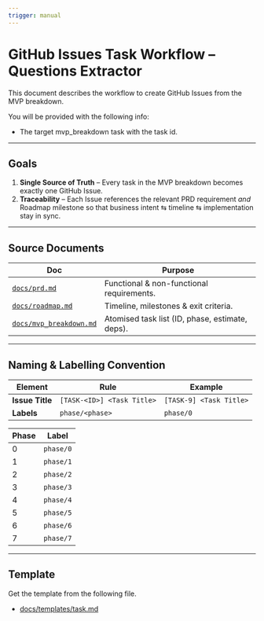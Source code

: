 ```yaml
---
trigger: manual
---
```


# GitHub Issues Task Workflow – Questions Extractor

This document describes the workflow to create GitHub Issues from the MVP breakdown.

You will be provided with the following info:

- The target mvp_breakdown task with the task id.

---

## Goals

1. **Single Source of Truth** – Every task in the MVP breakdown becomes exactly one GitHub Issue.
2. **Traceability** – Each Issue references the relevant PRD requirement _and_ Roadmap milestone so that business intent ⇆ timeline ⇆ implementation stay in sync.

---

## Source Documents

| Doc                                                 | Purpose                                         |
| --------------------------------------------------- | ----------------------------------------------- |
| [`docs/prd.md`](../docs/prd.md)                     | Functional & non-functional requirements.       |
| [`docs/roadmap.md`](../docs/roadmap.md)             | Timeline, milestones & exit criteria.           |
| [`docs/mvp_breakdown.md`](../docs/mvp_breakdown.md) | Atomised task list (ID, phase, estimate, deps). |

---

## Naming & Labelling Convention

| Element         | Rule                       | Example                 |
| --------------- | -------------------------- | ----------------------- |
| **Issue Title** | `[TASK-<ID>] <Task Title>` | `[TASK-9] <Task Title>` |
| **Labels**      | `phase/<phase>`            | `phase/0`               |

| Phase | Label     |
| ----- | --------- |
| 0     | `phase/0` |
| 1     | `phase/1` |
| 2     | `phase/2` |
| 3     | `phase/3` |
| 4     | `phase/4` |
| 5     | `phase/5` |
| 6     | `phase/6` |
| 7     | `phase/7` |

---

## Template

Get the template from the following file.

- [docs/templates/task.md](../docs/templates/task.md)
